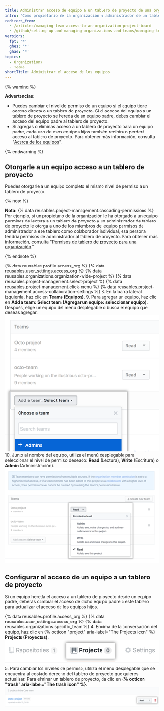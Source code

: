 ```yaml
---
title: Administrar acceso de equipo a un tablero de proyecto de una organización
intro: 'Como propietario de la organización o administrador de un tablero de proyecto, puedes darle acceso de equipo a un tablero de proyecto propiedad de tu organización.'
redirect_from:
  - /articles/managing-team-access-to-an-organization-project-board
  - /github/setting-up-and-managing-organizations-and-teams/managing-team-access-to-an-organization-project-board
versions:
  fpt: '*'
  ghes: '*'
  ghae: '*'
topics:
  - Organizations
  - Teams
shortTitle: Administrar el acceso de los equipos
---
```


{% warning %}

**Advertencias:**
- Puedes cambiar el nivel de permiso de un equipo si el equipo tiene acceso directo a un tablero de proyecto. Si el acceso del equipo a un tablero de proyecto se hereda de un equipo padre, debes cambiar el acceso del equipo padre al tablero de proyecto.
- Si agregas o eliminas acceso a un tablero de proyecto para un equipo padre, cada uno de esos equipos hijos también recibirá o perderá acceso al tablero de proyecto. Para obtener más información, consulta "[Acerca de los equipos](/articles/about-teams)".

{% endwarning %}

## Otorgarle a un equipo acceso a un tablero de proyecto

Puedes otorgarle a un equipo completo el mismo nivel de permiso a un tablero de proyecto.

{% note %}

**Nota:** {% data reusables.project-management.cascading-permissions %} Por ejemplo, si un propietario de la organización le ha otorgado a un equipo permisos de lectura a un tablero de proyecto y un administrador de tablero de proyecto le otorga a uno de los miembros del equipo permisos de administrador a ese tablero como colaborador individual, esa persona tendría permisos de administrador al tablero de proyecto. Para obtener más información, consulta "[Permisos de tablero de proyecto para una organización](/articles/project-board-permissions-for-an-organization)."

{% endnote %}

{% data reusables.profile.access_org %}
{% data reusables.user_settings.access_org %}
{% data reusables.organizations.organization-wide-project %}
{% data reusables.project-management.select-project %}
{% data reusables.project-management.click-menu %}
{% data reusables.project-management.access-collaboration-settings %}
8. En la barra lateral izquierda, haz clic en **Teams (Equipos)**.
9. Para agregar un equipo, haz clic en **Add a team: Select team (Agregar un equipo: seleccionar equipo)**. Después, elige un equipo del menú desplegable o busca el equipo que deseas agregar. ![Agregar un menú desplegable de equipo con una lista de equipos en la organización](/assets/images/help/projects/add-a-team.png)
10. Junto al nombre del equipo, utiliza el menú desplegable para seleccionar el nivel de permiso deseado: **Read** (Lectura), **Write** (Escritura) o **Admin** (Administración). ![Menú desplegable de permisos de equipo con opciones de lectura, escritura o administrador](/assets/images/help/projects/org-project-team-choose-permissions.png)

## Configurar el acceso de un equipo a un tablero de proyecto

Si un equipo hereda el acceso a un tablero de proyecto desde un equipo padre, deberás cambiar el acceso de dicho equipo padre a este tablero para actualizar el acceso de los equipos hijos.

{% data reusables.profile.access_org %}
{% data reusables.user_settings.access_org %}
{% data reusables.organizations.specific_team %}
4. Encima de la conversación del equipo, haz clic en {% octicon "project" aria-label="The Projects icon" %} **Projects (Proyectos)**. ![La pestaña de repositorios del equipo](/assets/images/help/organizations/team-project-board-button.png)
5. Para cambiar los niveles de permiso, utiliza el menú desplegable que se encuentra al costado derecho del tablero de proyecto que quieres actualizar. Para elminar un tablero de proyecto, da clic en **{% octicon "trash" aria-label="The trash icon" %}**. ![Botón para eliminar un tablero de proyecto de la papelera del equipo](/assets/images/help/organizations/trash-button.png)
